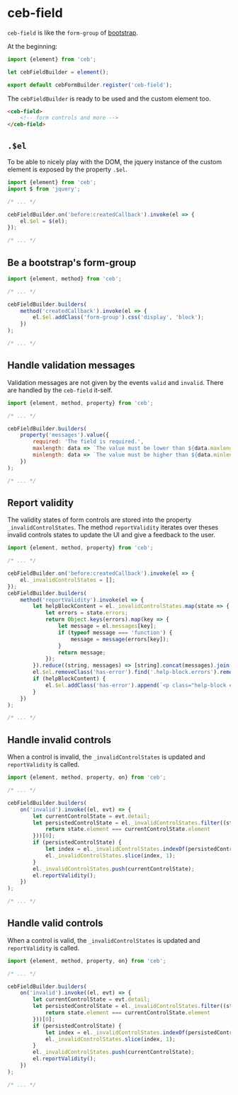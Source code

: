 # ceb-field

`ceb-field` is like the `form-group` of [bootstrap][bootstrap].

At the beginning:
```javascript
import {element} from 'ceb';

let cebFieldBuilder = element();

export default cebFormBuilder.register('ceb-field');
```

The `cebFieldBuilder` is ready to be used and the custom element too.

```html
<ceb-field>
    <!-- form controls and more -->
</ceb-field>
```

## `.$el`

To be able to nicely play with the DOM, the jquery instance of the custom element is exposed by the property `.$el`.

```javascript
import {element} from 'ceb';
import $ from 'jquery';

/* ... */

cebFieldBuilder.on('before:createdCallback').invoke(el => {
    el.$el = $(el);
});

/* ... */
```

## Be a bootstrap's form-group

```javascript
import {element, method} from 'ceb';

/* ... */

cebFieldBuilder.builders(
    method('createdCallback').invoke(el => {
        el.$el.addClass('form-group').css('display', 'block');
    })
);

/* ... */
```

## Handle validation messages

Validation messages are not given by the events `valid` and `invalid`.
There are handled by the `ceb-field` it-self.

```javascript
import {element, method, property} from 'ceb';

/* ... */

cebFieldBuilder.builders(
    property('messages').value({
        required: 'The field is required.',
        maxlength: data => `The value must be lower than ${data.maxlength} characters.`,
        minlength: data => `The value must be higher than ${data.minlength} characters.`
    })
);

/* ... */
```

## Report validity

The validity states of form controls are stored into the property `_invalidControlStates`.
The method `reportValidity` iterates over theses invalid controls states to update the UI and give a feedback to the user.

```javascript
import {element, method, property} from 'ceb';

/* ... */

cebFieldBuilder.on('before:createdCallback').invoke(el => {
    el._invalidControlStates = [];
});
cebFieldBuilder.builders(
    method('reportValidity').invoke(el => {
        let helpBlockContent = el._invalidControlStates.map(state => {
            let errors = state.errors;
            return Object.keys(errors).map(key => {
                let message = el.messages[key];
                if (typeof message === 'function') {
                    message = message(errors[key]);
                }
                return message;
            });
        }).reduce((string, messages) => [string].concat(messages).join(', '), '');
        el.$el.removeClass('has-error').find('.help-block.errors').remove();
        if (helpBlockContent) {
            el.$el.addClass('has-error').append(`<p class="help-block errors">${helpBlockContent}</p>`);
        }
    })
);

/* ... */
```

## Handle invalid controls

When a control is invalid, the `_invalidControlStates` is updated and `reportValidity` is called.

```javascript
import {element, method, property, on} from 'ceb';

/* ... */

cebFieldBuilder.builders(
    on('invalid').invoke((el, evt) => {
        let currentControlState = evt.detail;
        let persistedControlState = el._invalidControlStates.filter((state => {
            return state.element === currentControlState.element
        }))[0];
        if (persistedControlState) {
            let index = el._invalidControlStates.indexOf(persistedControlState);
            el._invalidControlStates.slice(index, 1);
        }
        el._invalidControlStates.push(currentControlState);
        el.reportValidity();
    })
);

/* ... */
```

## Handle valid controls 

When a control is valid, the `_invalidControlStates` is updated and `reportValidity` is called.

```javascript
import {element, method, property, on} from 'ceb';

/* ... */

cebFieldBuilder.builders(
    on('invalid').invoke((el, evt) => {
        let currentControlState = evt.detail;
        let persistedControlState = el._invalidControlStates.filter((state => {
            return state.element === currentControlState.element
        }))[0];
        if (persistedControlState) {
            let index = el._invalidControlStates.indexOf(persistedControlState);
            el._invalidControlStates.slice(index, 1);
        }
        el._invalidControlStates.push(currentControlState);
        el.reportValidity();
    })
);

/* ... */
```

[bootstrap]: http://getbootstrap.com/
